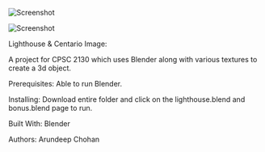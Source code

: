 ![Screenshot](https://github.com/achohan01/Summary/blob/master/LandscapeImage.png)

![Screenshot](https://github.com/achohan01/Summary/blob/master/Centario.png)

Lighthouse & Centario Image: 

A project for CPSC 2130 which uses Blender along with various textures to create a 3d object.

Prerequisites:
Able to run Blender.

Installing:
Download entire folder and click on the lighthouse.blend and bonus.blend page to run.

Built With:
Blender

Authors:
Arundeep Chohan
